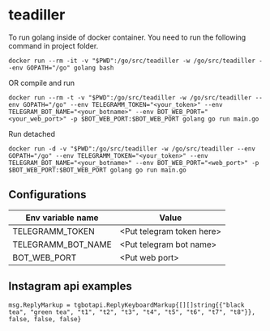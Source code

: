 # teadiller


To run golang inside of docker container. You need to run the following command in project folder.
```
docker run --rm -it -v "$PWD":/go/src/teadiller -w /go/src/teadiller --env GOPATH="/go" golang bash
```
OR
compile and run
```
docker run --rm -t -v "$PWD":/go/src/teadiller -w /go/src/teadiller --env GOPATH="/go" --env TELEGRAMM_TOKEN="<your_token>" --env TELEGRAM_BOT_NAME="<your_botname>" --env BOT_WEB_PORT="<your_web_port>" -p $BOT_WEB_PORT:$BOT_WEB_PORT golang go run main.go
```
Run detached 
```
docker run -d -v "$PWD":/go/src/teadiller -w /go/src/teadiller --env GOPATH="/go" --env TELEGRAMM_TOKEN="<your_token>" --env TELEGRAM_BOT_NAME="<your_botname>" --env BOT_WEB_PORT="<web_port>" -p $BOT_WEB_PORT:$BOT_WEB_PORT golang go run main.go
```

## Configurations
| Env variable name | Value |
|-------------------|-------|
| TELEGRAMM_TOKEN   |\<Put telegram token here\>|
| TELEGRAMM_BOT_NAME|\<Put telegram bot name\>|
| BOT_WEB_PORT      |\<Put web port\>|

## Instagram api examples
```
msg.ReplyMarkup = tgbotapi.ReplyKeyboardMarkup{[][]string{{"black tea", "green tea", "t1", "t2", "t3", "t4", "t5", "t6", "t7", "t8"}}, false, false, false}
```
